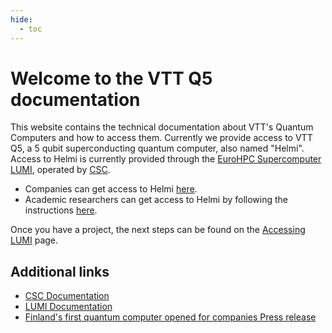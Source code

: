 ```yaml
---
hide:
  - toc
---
```


# Welcome to the VTT Q5 documentation

This website contains the technical documentation about VTT's Quantum Computers and how to access them. Currently we provide access to VTT Q5, a 5 qubit superconducting quantum computer, also named "Helmi". Access to Helmi is currently provided through the [EuroHPC Supercomputer LUMI](https://www.lumi-supercomputer.eu/lumi_supercomputer/), operated by [CSC](https://www.csc.fi/).

- Companies can get access to Helmi [here](https://www.vttresearch.com/en/ourservices/quantum-computing).
- Academic researchers can get access to Helmi by following the instructions [here](https://fiqci.fi/_posts/2022-11-01-Helmi-pilot/).

Once you have a project, the next steps can be found on the [Accessing LUMI](lumi.md) page.

## Additional links

- [CSC Documentation](https://docs.csc.fi/computing/quantum-computing/overview/)
- [LUMI Documentation](https://docs.lumi-supercomputer.eu/)
- [Finland's first quantum computer opened for companies Press release](https://www.vttresearch.com/en/news-and-ideas/finlands-first-quantum-computer-opened-companies)
